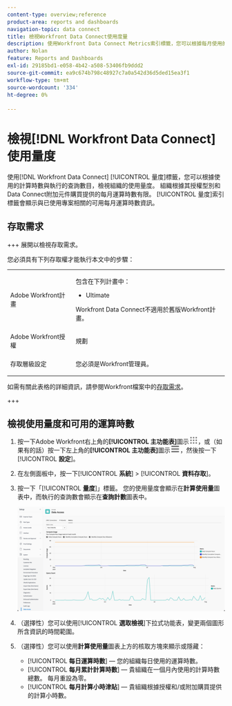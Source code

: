 ```yaml
---
content-type: overview;reference
product-area: reports and dashboards
navigation-topic: data connect
title: 檢視Workfront Data Connect使用度量
description: 使用Workfront Data Connect Metrics索引標籤，您可以根據每月使用的計算小時數和執行的查詢數來檢視組織的使用量度。
author: Nolan
feature: Reports and Dashboards
exl-id: 29185bd1-e058-4b42-a508-53406fb9ddd2
source-git-commit: ea9c674b798c48927c7a0a542d36d5ded15ea3f1
workflow-type: tm+mt
source-wordcount: '334'
ht-degree: 0%

---
```


# 檢視[!DNL Workfront Data Connect]使用量度

使用[!DNL Workfront Data Connect] [!UICONTROL 量度]標籤，您可以根據使用的計算時數與執行的查詢數目，檢視組織的使用量度。 組織根據其授權型別和Data Connect附加元件購買提供的每月運算時數有限。 [!UICONTROL 量度]索引標籤會顯示與已使用專案相關的可用每月運算時數資訊。

## 存取需求

+++ 展開以檢視存取需求。

您必須具有下列存取權才能執行本文中的步驟：

<table style="table-layout:auto"> 
 <col> 
 <col> 
 <tbody> 
  <tr> 
   <td role="rowheader">Adobe Workfront計畫</td> 
   <td><p>包含在下列計畫中：</p>
    <ul>
        <li>Ultimate</li> 
    </ul>    
   <!--<p>Can be purchased as an add-on to the following plans:</p> 
    <ul>
        <li>Select</li> 
        <li>Prime</li>
    </ul>--> 
    <p>Workfront Data Connect不適用於舊版Workfront計畫。</p> 
   </td> </td> 
  </tr> 
  <tr> 
   <td role="rowheader">Adobe Workfront授權</td> 
   <td><p>規劃</p></td> 
  </tr> 
  <tr> 
   <td role="rowheader">存取層級設定</td> 
   <td> <p>您必須是Workfront管理員。</p></td> 
  </tr> 
 </tbody> 
</table>

如需有關此表格的詳細資訊，請參閱Workfront檔案中的[存取需求](/help/quicksilver/administration-and-setup/add-users/access-levels-and-object-permissions/access-level-requirements-in-documentation.md)。

+++

## 檢視使用量度和可用的運算時數

1. 按一下Adobe Workfront右上角的&#x200B;**[!UICONTROL 主功能表]**&#x200B;圖示![主功能表](/help/_includes/assets/main-menu-icon.png)，或（如果有的話）按一下左上角的&#x200B;**[!UICONTROL 主功能表]**&#x200B;圖示![主功能表](/help/_includes/assets/main-menu-icon-left-nav.png)，然後按一下&#x200B;[!UICONTROL **設定**]。

1. 在左側面板中，按一下&#x200B;[!UICONTROL **系統**] > [!UICONTROL **資料存取**]。

1. 按一下「[!UICONTROL **量度**]」標籤。 您的使用量度會顯示在&#x200B;**計算使用量**&#x200B;圖表中，而執行的查詢數會顯示在&#x200B;**查詢計數**&#x200B;圖表中。

   ![資料連線使用量度](/help/quicksilver/reports-and-dashboards/data-lake/assets/data-connect-usage-metrics.png)

1. （選擇性）您可以使用&#x200B;[!UICONTROL **選取檢視**]&#x200B;下拉式功能表，變更兩個圖形所含資訊的時間範圍。

1. （選擇性）您可以使用&#x200B;**計算使用量**&#x200B;圖表上方的核取方塊來顯示或隱藏：
   * [!UICONTROL **每日運算時數**] — 您的組織每日使用的運算時數。
   * [!UICONTROL **每月累計計算時數**] — 貴組織在一個月內使用的計算時數總數。 每月重設為零。
   * [!UICONTROL **每月計算小時津貼**] — 貴組織根據授權和/或附加購買提供的計算小時數。
